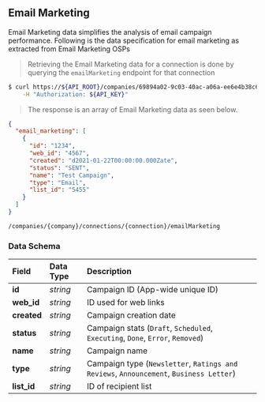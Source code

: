 ## Email Marketing

Email Marketing data simplifies the analysis of email campaign performance. Following is the data specification for email marketing as extracted from Email Marketing OSPs

> Retrieving the Email Marketing data for a connection is done by querying the `emailMarketing` endpoint for that connection

```sh
$ curl https://${API_ROOT}/companies/69894a02-9c03-40ac-a06a-ee6e4b38c6fb/connections/52684382-abff-45fa-a3f2-ced175adfe61/emailMarketing \
    -H "Authorization: ${API_KEY}"
```

> The response is an array of Email Marketing data as seen below.

```json
{
  "email_marketing": [
    {
      "id": "1234",
      "web_id": "4567",
      "created": "d2021-01-22T00:00:00.000Zate",
      "status": "SENT",
      "name": "Test Campaign",
      "type": "Email",
      "list_id": "5455"
    }
  ]
}
```
<span class="api api-get"></span> <code>/companies/{company}/connections/{connection}/emailMarketing</code>


### Data Schema

| Field                  | Data Type | Description                                                         |
| :--------------------- | :-------- | :-------------------------------------------------------------------|
| **id**                   | *string*  | Campaign ID (App-wide unique ID)                                       |
| **web_id**               | *string*  | ID used for web links                                             |
| **created**              | *string*  | Campaign creation date                                            |
| **status**               | *string*  | Campaign stats (`Draft`, `Scheduled`, `Executing`, `Done`, `Error`, `Removed`)|
| **name**                 | *string*  | Campaign name                                                    |
| **type**                 | *string*  | Campaign type (`Newsletter`, `Ratings and Reviews`, `Announcement`, `Business Letter`) |
| **list_id**              | *string*  | ID of recipient list                                             |
